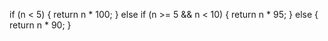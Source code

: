 if (n < 5) {
  return n * 100;
  } else if (n >= 5 && n < 10) {
   return n * 95;
  } else {
  return n * 90;
 }

